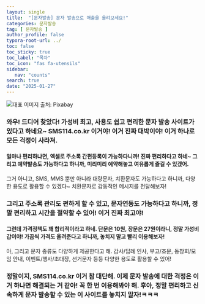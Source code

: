 ```yaml
---
layout: single
title:  "[문자발송] 문자 발송으로 매출을 올려보세요!"
categories: 문자발송
tag: [ 문자발송 ]
author_profile: false
typora-root-url: ../
toc: false
toc_sticky: true
toc_label: "목차"
toc_icon: "fas fa-utensils"
sidebar:
   nav: "counts"
search: true
date: "2025-01-27"
---
```


![대표 이미지](https://pixabay.com/get/gd1b78990181529502afc75e4698466d918408345bcdfddec5b65b64b406807cd236f0a49e2cc2870eb14b6fcf61cd87e0e2b89000e27e4d9ab1084ccdb418722_640.jpg) 출처: Pixabay <!-- Markdown 이미지 삽입 -->

### 와우! 드디어 찾았다! 가성비 최고, 사용도 쉽고 편리한 문자 발송 사이트가 있다고 하네요~ SMS114.co.kr 이거야! 이거 진짜 대박이야! 이거 하나로 모든 걱정이 사라져. 

#### 얼마나 편리하냐면, 엑셀로 주소록 간편등록이 가능하다니까! 진짜 편리하다고 하네~ 그리고 예약발송도 가능하다고 하니까, 미리미리 예약해놓고 여유롭게 즐길 수 있겠어. 

그거 아니고, SMS, MMS 뿐만 아니라 대량문자, 치환문자도 가능하다고 하니까, 다양한 용도로 활용할 수 있겠다~ 치환문자로 감동적인 메시지를 전달해보자! 

### 그리고 주소록 관리도 편하게 할 수 있고, 문자연동도 가능하다고 하니까, 정말 편리하고 시간을 절약할 수 있어! 이거 진짜 최고야! 

#### 그런데 가격정책도 꽤 합리적이라고 하네. 단문은 10원, 장문은 27원이라니, 정말 가성비 갑이야! 가끔씩 가격도 올려준다고 하니까, 놓치지 말고 빨리 이용해보자! 

아, 그리고 문자 종류도 다양하게 제공한다고 해. 감사/답례 인사, 부고/조문, 동창회/모임 안내, 이벤트/행사/초대장, 선거문자 등등 다양한 용도로 활용할 수 있어! 

### 정말이지, SMS114.co.kr 이거 참 대단해. 이제 문자 발송에 대한 걱정은 이거 하나면 해결되는 거 같아! 꼭 한 번 이용해봐야 해. 후아, 정말 편리하고 신속하게 문자 발송할 수 있는 이 사이트를 놓치지 말자!ㅋㅋㅋ
